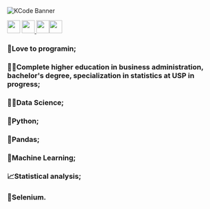 <img src="https://i.ibb.co/1T5Wbn6/Banner-para-Linkedin-capa-de-perfil-para-programador.png"  alt="KCode Banner"  />

<a href="https://www.linkedin.com/in/kauebr/"><img src="https://cdn-icons-png.flaticon.com/512/174/174857.png" width="30" ></a> <a href="mailto: kauemandarino@gmail.com"><img src="https://cdn-icons-png.flaticon.com/512/5968/5968534.png" width="30" ></a><a href="https://wa.me/5541991835800?text=Ol%C3%A1%20Kau%C3%AA,%20achei%20seu%20n%C3%BAmero%20no%20GitHub,%20tudo%20bem?"> <img src="https://imagepng.org/wp-content/uploads/2017/08/whatsapp-icone-1.png" width="30" ></a><a href="https://github.com/kauebr/"><img src="https://github.githubassets.com/images/modules/logos_page/Octocat.png" width="30" ></a>



### 💚Love to programin;

### 👨‍🎓Complete higher education in business administration, bachelor's degree, specialization in statistics at USP in progress;

### 👨‍🔬Data Science;

### 🐍Python;

### 🐼Pandas;

### 🧮Machine Learning;

### 📈Statistical analysis;

### 🤖Selenium.
